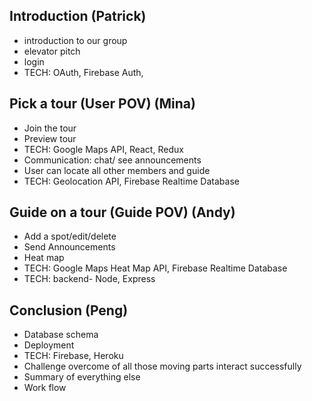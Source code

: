 ## Introduction (Patrick)

- introduction to our group
- elevator pitch
- login
- TECH: OAuth, Firebase Auth,

## Pick a tour (User POV) (Mina)
- Join the tour
- Preview tour
- TECH: Google Maps API, React, Redux
- Communication: chat/ see announcements
- User can locate all other members and guide
- TECH: Geolocation API, Firebase Realtime Database

## Guide on a tour (Guide POV) (Andy)
- Add a spot/edit/delete
- Send Announcements
- Heat map
- TECH: Google Maps Heat Map API, Firebase Realtime Database
- TECH: backend- Node, Express

## Conclusion (Peng)
- Database schema
- Deployment
- TECH: Firebase, Heroku
- Challenge overcome of all those moving parts interact successfully
- Summary of everything else
- Work flow

